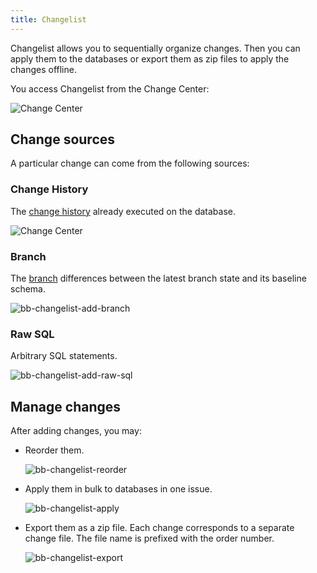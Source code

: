 ```yaml
---
title: Changelist
---
```


Changelist allows you to sequentially organize changes. Then you can apply them to the databases or
export them as zip files to apply the changes offline.

You access Changelist from the Change Center:

![Change Center](/content/docs/changelist/bb-change-center.webp)

## Change sources

A particular change can come from the following sources:

### Change History

The [change history](/docs/change-database/change-workflow/#migration-history) already executed on the database.

![Change Center](/content/docs/changelist/bb-change-history.webp)

### Branch

The [branch](/docs/branching) differences between the latest branch state and its baseline schema.

![bb-changelist-add-branch](/content/docs/changelist/bb-changelist-add-branch.webp)

### Raw SQL

Arbitrary SQL statements.

![bb-changelist-add-raw-sql](/content/docs/changelist/bb-changelist-add-raw-sql.webp)

## Manage changes

After adding changes, you may:

- Reorder them.

  ![bb-changelist-reorder](/content/docs/changelist/bb-changelist-reorder.webp)

- Apply them in bulk to databases in one issue.

  ![bb-changelist-apply](/content/docs/changelist/bb-changelist-apply.webp)

- Export them as a zip file. Each change corresponds to a separate change file. The file name is
  prefixed with the order number.

  ![bb-changelist-export](/content/docs/changelist/bb-changelist-export.webp)
